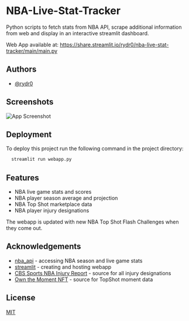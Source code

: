 
#  NBA-Live-Stat-Tracker

Python scripts to fetch stats from NBA API, scrape additional information from web and display in an interactive streamlit dashboard.

Web App available at: https://share.streamlit.io/rydr0/nba-live-stat-tracker/main/main.py




## Authors

- [@rydr0](https://www.github.com/rydr0)


## Screenshots

![App Screenshot](https://i.imgur.com/Qv7wEfu.png)


## Deployment

To deploy this project run the following command in the project directory:

```bash
  streamlit run webapp.py
```





## Features

- NBA live game stats and scores
- NBA player season average and projection
- NBA Top Shot marketplace data
- NBA player injury designations

The webapp is updated with new NBA Top Shot Flash Challenges when they come out.


## Acknowledgements

 - [nba_api](https://awesomeopensource.com/project/elangosundar/awesome-README-templates) - accessing NBA season and live game stats
 - [streamlit](https://streamlit.io/) - creating and hosting webapp
 - [CBS Sports NBA Injury Report](https://www.cbssports.com/nba/injuries/) - source for all injury designations
 - [Own the Moment NFT](https://otmnft.com/) - source for TopShot moment data

## License

[MIT](https://choosealicense.com/licenses/mit/)

